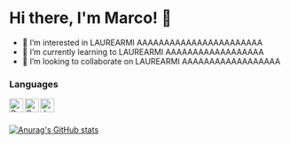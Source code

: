 
# Hi there, I'm Marco! 👋
- 👀 I’m interested in LAUREARMI AAAAAAAAAAAAAAAAAAAAAAA
- 🌱 I’m currently learning to LAUREARMI AAAAAAAAAAAAAAAAAA
- 💞️ I’m looking to collaborate on LAUREARMI AAAAAAAAAAAAAAAAAA



### Languages
<img align = "left" alt = "C" width="25px" src="https://e7.pngegg.com/pngimages/724/306/png-clipart-c-logo-c-programming-language-icon-letter-c-blue-logo.png" />

<img align = "left" alt = "Go" width="25x" height = "25x" src="https://image.pngaaa.com/60/5100060-middle.png" />

<img align = "left" alt = "Java" width = "25x" src="https://toppng.com/uploads/preview/java-logo-11609365784e4gmvr3iyr.png" />

<!-- React, neodj, postgres, css, html -->



<br />
<br />

[![Anurag's GitHub stats](https://github-readme-stats.vercel.app/api?username=Pasinim)](https://github.com/anuraghazra/github-readme-stats)


<!---
- 📫 How to reach me ...

pasini-m/pasini-m is a ✨ special ✨ repository because its `README.md` (this file) appears on your GitHub profile.
You can click the Preview link to take a look at your changes.
--->
